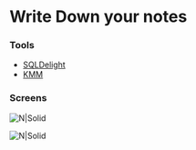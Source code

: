 # Write Down your notes

### Tools

- [SQLDelight](https://cashapp.github.io/sqldelight/)
- [KMM](https://kotlinlang.org/lp/mobile/)



 ### Screens
 
![N|Solid](https://images-wixmp-ed30a86b8c4ca887773594c2.wixmp.com/f/097f4b40-d385-4bf0-89ab-73b909eb2e0e/dekezcr-574ea631-532f-4623-abf2-b7fc1b117dc6.png?token=eyJ0eXAiOiJKV1QiLCJhbGciOiJIUzI1NiJ9.eyJzdWIiOiJ1cm46YXBwOjdlMGQxODg5ODIyNjQzNzNhNWYwZDQxNWVhMGQyNmUwIiwiaXNzIjoidXJuOmFwcDo3ZTBkMTg4OTgyMjY0MzczYTVmMGQ0MTVlYTBkMjZlMCIsIm9iaiI6W1t7InBhdGgiOiJcL2ZcLzA5N2Y0YjQwLWQzODUtNGJmMC04OWFiLTczYjkwOWViMmUwZVwvZGVrZXpjci01NzRlYTYzMS01MzJmLTQ2MjMtYWJmMi1iN2ZjMWIxMTdkYzYucG5nIn1dXSwiYXVkIjpbInVybjpzZXJ2aWNlOmZpbGUuZG93bmxvYWQiXX0.j6u3JbxmRP6coyJSp_yWpZuCElb17uTnESyK-dSBHoQ)

![N|Solid](https://images-wixmp-ed30a86b8c4ca887773594c2.wixmp.com/f/097f4b40-d385-4bf0-89ab-73b909eb2e0e/dekezd1-9529e6b7-f835-415e-9aa8-b79d4bab644b.png?token=eyJ0eXAiOiJKV1QiLCJhbGciOiJIUzI1NiJ9.eyJzdWIiOiJ1cm46YXBwOjdlMGQxODg5ODIyNjQzNzNhNWYwZDQxNWVhMGQyNmUwIiwiaXNzIjoidXJuOmFwcDo3ZTBkMTg4OTgyMjY0MzczYTVmMGQ0MTVlYTBkMjZlMCIsIm9iaiI6W1t7InBhdGgiOiJcL2ZcLzA5N2Y0YjQwLWQzODUtNGJmMC04OWFiLTczYjkwOWViMmUwZVwvZGVrZXpkMS05NTI5ZTZiNy1mODM1LTQxNWUtOWFhOC1iNzlkNGJhYjY0NGIucG5nIn1dXSwiYXVkIjpbInVybjpzZXJ2aWNlOmZpbGUuZG93bmxvYWQiXX0.hVk5nErOmDWmBmN9DoKhJXOx-7z4qBwZvSVy0AFu248)
